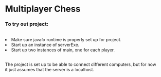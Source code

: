 # Multiplayer Chess

<h3>To try out project:</h3><br>
<li>Make sure javafx runtime is properly set up for project.</li>
<li>Start up an instance of serverExe.</li>
<li>Start up two instances of main, one for each player.</li>
 <br>
 
The project is set up to be able to connect different computers, but for now it just assumes that the server is a localhost.


